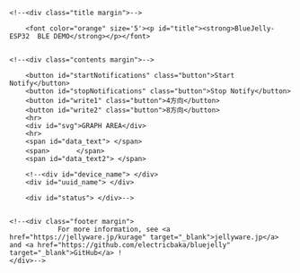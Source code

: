 <!--<!doctype html>
Copyright 2017-2020 JellyWare Inc. All Rights Reserved.
-->
<html>
  <head>
    <meta charset="utf-8">
    <meta http-equiv="X-UA-Compatible" content="IE=edge">
    <meta name="description" content="BlueJelly">
    <!--<meta name="viewport" content="width=640, maximum-scale=1.0, user-scalable=yes">--＞
    <title>BlueJelly-ESP32  BLE DEMO</title>
    <link href="https://fonts.googleapis.com/css?family=Lato:100,300,400,700,900" rel="stylesheet" type="text/css">
    <link rel="stylesheet" href="style.css">
    <script type="text/javascript" src="bluejelly.js"></script>
    <script type="text/javascript" src="./smoothie.js"></script>
  </head>

<body>
<!--<div class="container">-->

    <!--<div class="title margin">-->
    
        <font color="orange" size='5'><p id="title"><strong>BlueJelly-ESP32  BLE DEMO</strong></p></font>
   

    <!--<div class="contents margin">-->
    
        <button id="startNotifications" class="button">Start Notify</button>
        <button id="stopNotifications" class="button">Stop Notify</button>
        <button id="write1" class="button">4方向</button>
        <button id="write2" class="button">8方向</button>
        <hr>
        <div id="svg">GRAPH AREA</div>
        <hr>
        <span id="data_text"> </span>
        <span>　　　　</span>
        <span id="data_text2"> </span>
        
        <!--<div id="device_name"> </div>
        <div id="uuid_name"> </div>
        
        <div id="status"> </div>-->

    
    <!--<div class="footer margin">
                For more information, see <a href="https://jellyware.jp/kurage" target="_blank">jellyware.jp</a> and <a href="https://github.com/electricbaka/bluejelly" target="_blank">GitHub</a> !
    </div>-->



<script>



let startflag=0;


//--------------------------------------------------
//Global変数
//--------------------------------------------------
//BlueJellyのインスタンス生成
const ble = new BlueJelly();
const ble2 = new BlueJelly();



//TimeSeriesのインスタンス生成
const ble_data = new TimeSeries();



//-------------------------------------------------
//smoothie.js
//-------------------------------------------------
function createTimeline() {
    const chart = new SmoothieChart({
        millisPerPixel: 20,
        grid: {
            fillStyle: '#ff8319',
            strokeStyle: '#ffffff',
            millisPerLine: 800
        },
        maxValue: 5000,
        minValue: 0
    });
    chart.addTimeSeries(ble_data, {
        strokeStyle: 'rgba(255, 255, 255, 1)',
        fillStyle: 'rgba(255, 255, 255, 0.2)',
        lineWidth: 4
    });
    chart.streamTo(document.getElementById("chart"), 500);
}


//--------------------------------------------------
//ロード時の処理
//--------------------------------------------------
window.onload = function () {
  //UUIDの設定
  ble.setUUID("UUID1","dd5f7232-1560-4792-953d-0b2015f15340","8796fa1b-986d-419a-8f84-137710a2354f");//TX　　Service UUID,Characteristic UUID
  ble2.setUUID("UUID1","dd5f7232-1560-4792-953d-0b2015f15340","1e630bfc-08ca-44c0-a7c5-58dae380884d");//RX　　Service UUID,Characteristic UUID
  
  
  //UUIDの取得方法→Powershellで　[Guid]::NewGuid()　と打つとUUIDが発行される。3回やって、1個目をService UUIDにして2個目と3個目をCharacteristic UUIDにする。
  //smoothie.js
  //createTimeline();
  
  
  main();

}


//--------------------------------------------------
//Scan後の処理
//--------------------------------------------------
ble.onScan = function (deviceName) {
  //document.getElementById('device_name').innerHTML = deviceName;
  document.getElementById('status').innerHTML = "found device!";
}


//--------------------------------------------------
//ConnectGATT後の処理
//--------------------------------------------------
ble.onConnectGATT = function (uuid) {
  console.log('> connected GATT!');

  //document.getElementById('uuid_name').innerHTML = uuid;
  //document.getElementById('status').innerHTML = "connected GATT!";
}


//--------------------------------------------------
//Sensor1 Read後の処理：得られたデータの表示など行う
//--------------------------------------------------
ble.onRead = function (data, uuid){
  //フォーマットに従って値を取得
  let value = "";
  for(let i = 0; i < data.byteLength; i++){
    value = value + String.fromCharCode(data.getInt8(i));
  }
  
  var array_value =value.split(",");

  //コンソールに値を表示
  //console.log(array_value);
  

  //HTMLにデータを表示
  document.getElementById('data_text').innerHTML = Number(array_value[0]);
  document.getElementById('data_text2').innerHTML = Number(array_value[1]);
  sosimode=Number(array_value[1]);
  startflag = 1;
  if(pre_sosimode != sosimode) gesflag=1;
  //console.log(startflag);

}


//--------------------------------------------------
//Sensot1 Write後の処理
//--------------------------------------------------
ble2.onWrite = function(uuid){
  //document.getElementById('uuid_name').innerHTML = uuid;
  //document.getElementById('status').innerHTML = "written data"
}


//--------------------------------------------------
//Start Notify後の処理
//--------------------------------------------------
ble.onStartNotify = function(uuid){
  console.log('> Start Notify!');

  //document.getElementById('uuid_name').innerHTML = uuid;
  //document.getElementById('status').innerHTML = "started Notify";
}


//--------------------------------------------------
//Stop Notify後の処理
//--------------------------------------------------
ble.onStopNotify = function(uuid){
  console.log('> Stop Notify!');

  //document.getElementById('uuid_name').innerHTML = uuid;
  //document.getElementById('status').innerHTML = "stopped Notify";
}


//-------------------------------------------------
//ボタンが押された時のイベント登録
//--------------------------------------------------
document.getElementById('startNotifications').addEventListener('click', function() {
      ble.startNotify('UUID1');
});

document.getElementById('stopNotifications').addEventListener('click', function() {
      ble.stopNotify('UUID1');
});


document.getElementById('write1').addEventListener('click', function() {
  //フォーマットに従って値を変換
  const textEncoder = new TextEncoder();
  const text_data ="mode0";
  const text_data_encoded = textEncoder.encode(text_data + '\n');
  ble2.write('UUID1', text_data_encoded);
  gesflag=1;
  sosimode=0;
});

document.getElementById('write2').addEventListener('click', function() {
  //フォーマットに従って値を変換
  const textEncoder = new TextEncoder();
  const text_data = "mode1";
  const text_data_encoded = textEncoder.encode(text_data + '\n');
  ble2.write('UUID1', text_data_encoded);
  gesflag=1;
  sosimode=1;
});







async function main() {
	while(true){
	    await wait(10); //
	    Create_grapf();
    }
}



const wait = (ms) => {
  return new Promise((resolve, reject) => {
    setTimeout(resolve, ms);
  });
};



let p_pos=0;
let sosimode=0;
let screen_w = 900;
let screen_h = 700;
let lineX=screen_w/2;
let lineY=screen_h/2;
let gesflag=0;
let gescyc=0;
let get_uart=0;
let display_text=""
let baisu=2;
let pre_sosimode=0;




function Create_grapf() {

	let i=0;
	let ii=0;
	var plot_color = new Array('red', 'blue', 'yellow' ,'green');
	
	
	if(startflag==1){
		get_uart= Number(document.getElementById('data_text').innerText);
		
		display_text="<svg xmlns='http://www.w3.org/2000/svg' version='1.1' height='" + screen_h + "' width='" + screen_w + "' viewBox='-80 -10 1000 750' class='SvgFrame'>"
		display_text = display_text + "<rect x='-80' y='-10' width='1000' height='50' rx='10' ry='10' fill='blue' />"
		display_text = display_text + "<text x='0' y='30' font-size='40' stroke='cyan'  fill='cyan' text-anchor='start' stroke-width='1'>なぞりセンサ　DEMO</text>"
		display_text = display_text + "<text x='0' y='100' font-size='20' stroke='red'  fill='red' text-anchor='start' stroke-width='1'>ゆっくりなぞってください</text>"
		
		
		if(gesflag==1){
    		gescyc=0;
    		console.log("gesflag==1");
    		
		    if(sosimode==0){	
		      display_text = display_text + pos0_line();
		      display_text = display_text + pos2_line();
		      display_text = display_text + pos4_line();
		      display_text = display_text + pos6_line();
		      display_text = display_text + pos8_line();
		    }else if(sosimode==1){
		      display_text = display_text + pos0_line();
		      display_text = display_text + pos1_line();
		      display_text = display_text + pos2_line();
		      display_text = display_text + pos3_line();
		      display_text = display_text + pos4_line();
		      display_text = display_text + pos5_line();
		      display_text = display_text + pos6_line();
		      display_text = display_text + pos7_line();
		      display_text = display_text + pos8_line();
		    }
		    
		    gesflag=2;
		    display_text += "</svg>"
		    document.getElementById("svg").innerHTML =  display_text;
    	}
    	
    	
    	
		if(p_pos != get_uart){
			gesflag=0;
			gescyc=0;
			
			
		    if(sosimode==0){
		      if(get_uart==0){
		        display_text = display_text + pos0_line();
		        display_text = display_text + pos2_line();
		        display_text = display_text + pos4_line();
		        display_text = display_text + pos6_line();
		        display_text = display_text + pos8_line();  
		      }else if(get_uart==1){
		        display_text = display_text + pos2_line();
		        display_text = display_text + pos4_line();
		        display_text = display_text + pos6_line();
				display_text = display_text +  pos8_line();
		        display_text = display_text + "<polygon points='"+(lineX-17*baisu)+","+(lineY-50*baisu)+" "+(lineX+17*baisu)+","+(lineY-50*baisu)+" "+(lineX+17*baisu)+","+(lineY-85*baisu)+"' stroke='orange' fill='orange' />"
		        display_text = display_text + "<polygon points='"+(lineX-17*baisu)+","+(lineY-50*baisu)+" "+(lineX-17*baisu)+","+(lineY-85*baisu)+" "+(lineX+17*baisu)+","+(lineY-85*baisu)+"' stroke='orange' fill='orange' />"
		        display_text = display_text + "<polygon points='"+(lineX-32*baisu)+","+(lineY-85*baisu)+" "+(lineX+0*baisu)+","+(lineY-130*baisu)+" "+(lineX+32*baisu)+","+(lineY-85*baisu)+"' stroke='orange' fill='orange' />"
		      }else if(get_uart==2){
		        display_text = display_text + pos0_line();
		        display_text = display_text + pos4_line();
		        display_text = display_text + pos6_line();
		        display_text = display_text + pos8_line();
		        display_text = display_text + "<polygon points='"+(lineX+50*baisu)+","+(lineY-17*baisu)+" "+(lineX+50*baisu)+","+(lineY+17*baisu)+" "+(lineX+85*baisu)+","+(lineY+17*baisu)+"' stroke='orange' fill='orange' />"
		        display_text = display_text + "<polygon points='"+(lineX+50*baisu)+","+(lineY-17*baisu)+" "+(lineX+85*baisu)+","+(lineY-17*baisu)+" "+(lineX+85*baisu)+","+(lineY+17*baisu)+"' stroke='orange' fill='orange' />"
		        display_text = display_text + "<polygon points='"+(lineX+85*baisu)+","+(lineY-32*baisu)+" "+(lineX+130*baisu)+","+(lineY-0*baisu)+" "+(lineX+85*baisu)+","+(lineY+32*baisu)+"' stroke='orange' fill='orange' />"
		      }else if(get_uart==3){
		        display_text = display_text + pos0_line();
		        display_text = display_text + pos2_line();
		        display_text = display_text + pos6_line();
		        display_text = display_text + pos8_line();
		        display_text = display_text + "<polygon points='"+(lineX-17*baisu)+","+(lineY+50*baisu)+" "+(lineX+17*baisu)+","+(lineY+50*baisu)+" "+(lineX+17*baisu)+","+(lineY+85*baisu)+"' stroke='orange' fill='orange' />"
		        display_text = display_text + "<polygon points='"+(lineX-17*baisu)+","+(lineY+50*baisu)+" "+(lineX-17*baisu)+","+(lineY+85*baisu)+" "+(lineX+17*baisu)+","+(lineY+85*baisu)+"' stroke='orange' fill='orange' />"
		        display_text = display_text + "<polygon points='"+(lineX-32*baisu)+","+(lineY+85*baisu)+" "+(lineX+0*baisu)+","+(lineY+130*baisu)+" "+(lineX+32*baisu)+","+(lineY+85*baisu)+"' stroke='orange' fill='orange' />"  
		      }else if(get_uart==4){
		        display_text = display_text + pos0_line();
		        display_text = display_text + pos2_line();
		        display_text = display_text + pos4_line();
		        display_text = display_text + pos8_line();
		        display_text = display_text + "<polygon points='"+(lineX-50*baisu)+","+(lineY-17*baisu)+" "+(lineX-50*baisu)+","+(lineY+17*baisu)+" "+(lineX-85*baisu)+","+(lineY+17*baisu)+"' stroke='orange' fill='orange' />"
		        display_text = display_text + "<polygon points='"+(lineX-50*baisu)+","+(lineY-17*baisu)+" "+(lineX-85*baisu)+","+(lineY-17*baisu)+" "+(lineX-85*baisu)+","+(lineY+17*baisu)+"' stroke='orange' fill='orange' />"
		        display_text = display_text + "<polygon points='"+(lineX-85*baisu)+","+(lineY-32*baisu)+" "+(lineX-130*baisu)+","+(lineY+0*baisu)+" "+(lineX-85*baisu)+","+(lineY+32*baisu)+"' stroke='orange' fill='orange' />"     
		      }else if(get_uart==5){
		        display_text = display_text + pos0_line();
		        display_text = display_text + pos2_line();
		        display_text = display_text + pos4_line();
		        display_text = display_text + pos6_line();
				display_text = display_text + "<circle cx='"+lineX+"' cy='"+lineY+"' r='" +30*baisu+"' fill='orange' />"
		      }else if(get_uart==20){
		        display_text = display_text + pos8_line();
		        display_text = display_text + "<polygon points='"+(lineX-17*baisu)+","+(lineY-50*baisu)+" "+(lineX+17*baisu)+","+(lineY-50*baisu)+" "+(lineX+17*baisu)+","+(lineY-85*baisu)+"' stroke='orange' fill='orange' />"
		        display_text = display_text + "<polygon points='"+(lineX-17*baisu)+","+(lineY-50*baisu)+" "+(lineX-17*baisu)+","+(lineY-85*baisu)+" "+(lineX+17*baisu)+","+(lineY-85*baisu)+"' stroke='orange' fill='orange' />"
		        display_text = display_text + "<polygon points='"+(lineX-32*baisu)+","+(lineY-85*baisu)+" "+(lineX+0*baisu)+","+(lineY-130*baisu)+" "+(lineX+32*baisu)+","+(lineY-85*baisu)+"' stroke='orange' fill='orange' />"
		        
		        display_text = display_text + "<polygon points='"+(lineX+50*baisu)+","+(lineY-17*baisu)+" "+(lineX+50*baisu)+","+(lineY+17*baisu)+" "+(lineX+85*baisu)+","+(lineY+17*baisu)+"' stroke='orange' fill='orange' />"
		        display_text = display_text + "<polygon points='"+(lineX+50*baisu)+","+(lineY-17*baisu)+" "+(lineX+85*baisu)+","+(lineY-17*baisu)+" "+(lineX+85*baisu)+","+(lineY+17*baisu)+"' stroke='orange' fill='orange' />"
		        display_text = display_text + "<polygon points='"+(lineX+85*baisu)+","+(lineY-32*baisu)+" "+(lineX+130*baisu)+","+(lineY-0*baisu)+" "+(lineX+85*baisu)+","+(lineY+32*baisu)+"' stroke='orange' fill='orange' />"
		        
		        display_text = display_text + "<polygon points='"+(lineX-17*baisu)+","+(lineY+50*baisu)+" "+(lineX+17*baisu)+","+(lineY+50*baisu)+" "+(lineX+17*baisu)+","+(lineY+85*baisu)+"' stroke='orange' fill='orange' />"
		        display_text = display_text + "<polygon points='"+(lineX-17*baisu)+","+(lineY+50*baisu)+" "+(lineX-17*baisu)+","+(lineY+85*baisu)+" "+(lineX+17*baisu)+","+(lineY+85*baisu)+"' stroke='orange' fill='orange' />"
		        display_text = display_text + "<polygon points='"+(lineX-32*baisu)+","+(lineY+85*baisu)+" "+(lineX+0*baisu)+","+(lineY+130*baisu)+" "+(lineX+32*baisu)+","+(lineY+85*baisu)+"' stroke='orange' fill='orange' />"
		        
		        display_text = display_text + "<polygon points='"+(lineX-50*baisu)+","+(lineY-17*baisu)+" "+(lineX-50*baisu)+","+(lineY+17*baisu)+" "+(lineX-85*baisu)+","+(lineY+17*baisu)+"' stroke='orange' fill='orange' />";
		        display_text = display_text + "<polygon points='"+(lineX-50*baisu)+","+(lineY-17*baisu)+" "+(lineX-85*baisu)+","+(lineY-17*baisu)+" "+(lineX-85*baisu)+","+(lineY+17*baisu)+"' stroke='orange' fill='orange' />"
		        display_text = display_text + "<polygon points='"+(lineX-85*baisu)+","+(lineY-32*baisu)+" "+(lineX-130*baisu)+","+(lineY+0*baisu)+" "+(lineX-85*baisu)+","+(lineY+32*baisu)+"' stroke='orange' fill='orange' />"
		      
		      }else if(get_uart==21){
		     	display_text = display_text + "<circle cx='"+lineX+"' cy='"+lineY+"' r='" +29*baisu+"' fill='orangered' />"
		        display_text = display_text + pos0_line();
		        display_text = display_text + pos2_line();
		        display_text = display_text + pos4_line();
		        display_text = display_text + pos6_line();
		      }
		    }else if(sosimode==1){
				DisplayB();
		    }
		    
		    display_text += "</svg>"
	    	document.getElementById("svg").innerHTML =  display_text;
		}else{
			gescyc++;
		    if(gescyc>300) gescyc=400;
		    if(gescyc>300 && gesflag==0) gesflag=1;
		}
		
		p_pos=get_uart;
		pre_sosimode=sosimode;
		
	    
    }
}



function display0(){
	display_text = display_text + pos0_line();
	display_text = display_text + pos1_line();
	display_text = display_text + pos2_line();
	display_text = display_text + pos3_line();
	display_text = display_text + pos4_line();
	display_text = display_text + pos5_line();
	display_text = display_text + pos6_line();
	display_text = display_text + pos7_line();
	display_text = display_text + pos8_line();  
}

function display1(){
	display_text = display_text + pos1_line();
	display_text = display_text + pos2_line();
	display_text = display_text + pos3_line();
	display_text = display_text + pos4_line();
	display_text = display_text + pos5_line();
	display_text = display_text + pos6_line();
	display_text = display_text + pos7_line();
	display_text = display_text + pos8_line();
	display_text = display_text + "<polygon points='"+(lineX-17*baisu)+","+(lineY-50*baisu)+" "+(lineX+17*baisu)+","+(lineY-50*baisu)+" "+(lineX+17*baisu)+","+(lineY-85*baisu)+"' stroke='orange' fill='orange' />"
	display_text = display_text + "<polygon points='"+(lineX-17*baisu)+","+(lineY-50*baisu)+" "+(lineX-17*baisu)+","+(lineY-85*baisu)+" "+(lineX+17*baisu)+","+(lineY-85*baisu)+"' stroke='orange' fill='orange' />"
	display_text = display_text + "<polygon points='"+(lineX-32*baisu)+","+(lineY-85*baisu)+" "+(lineX+0*baisu)+","+(lineY-130*baisu)+" "+(lineX+32*baisu)+","+(lineY-85*baisu)+"' stroke='orange' fill='orange' />"
}

function display2(){
	display_text = display_text + pos0_line();
	display_text = display_text + pos1_line();
	display_text = display_text + pos3_line();
	display_text = display_text + pos4_line();
	display_text = display_text + pos5_line();
	display_text = display_text + pos6_line();
	display_text = display_text + pos7_line();
	display_text = display_text + pos8_line();
	display_text = display_text + "<polygon points='"+(lineX+50*baisu)+","+(lineY-17*baisu)+" "+(lineX+50*baisu)+","+(lineY+17*baisu)+" "+(lineX+85*baisu)+","+(lineY+17*baisu)+"' stroke='orange' fill='orange' />"
	display_text = display_text + "<polygon points='"+(lineX+50*baisu)+","+(lineY-17*baisu)+" "+(lineX+85*baisu)+","+(lineY-17*baisu)+" "+(lineX+85*baisu)+","+(lineY+17*baisu)+"' stroke='orange' fill='orange' />"
	display_text = display_text + "<polygon points='"+(lineX+85*baisu)+","+(lineY-32*baisu)+" "+(lineX+130*baisu)+","+(lineY-0*baisu)+" "+(lineX+85*baisu)+","+(lineY+32*baisu)+"' stroke='orange' fill='orange' />"
}

function display3(){
	display_text = display_text + pos0_line();
	display_text = display_text + pos1_line();
	display_text = display_text + pos2_line();
	display_text = display_text + pos3_line();
	display_text = display_text + pos5_line();
	display_text = display_text + pos6_line();
	display_text = display_text + pos7_line();
	display_text = display_text + pos8_line();
	display_text = display_text + "<polygon points='"+(lineX-17*baisu)+","+(lineY+50*baisu)+" "+(lineX+17*baisu)+","+(lineY+50*baisu)+" "+(lineX+17*baisu)+","+(lineY+85*baisu)+"' stroke='orange' fill='orange' />"
	display_text = display_text + "<polygon points='"+(lineX-17*baisu)+","+(lineY+50*baisu)+" "+(lineX-17*baisu)+","+(lineY+85*baisu)+" "+(lineX+17*baisu)+","+(lineY+85*baisu)+"' stroke='orange' fill='orange' />"
	display_text = display_text + "<polygon points='"+(lineX-32*baisu)+","+(lineY+85*baisu)+" "+(lineX+0*baisu)+","+(lineY+130*baisu)+" "+(lineX+32*baisu)+","+(lineY+85*baisu)+"' stroke='orange' fill='orange' />"   
}

function display4(){
	display_text = display_text + pos0_line();
	display_text = display_text + pos1_line();
	display_text = display_text + pos2_line();
	display_text = display_text + pos3_line();
	display_text = display_text + pos4_line();
	display_text = display_text + pos5_line();
	display_text = display_text + pos7_line();
	display_text = display_text + pos8_line();
	display_text = display_text + "<polygon points='"+(lineX-50*baisu)+","+(lineY-17*baisu)+" "+(lineX-50*baisu)+","+(lineY+17*baisu)+" "+(lineX-85*baisu)+","+(lineY+17*baisu)+"' stroke='orange' fill='orange' />"
	display_text = display_text + "<polygon points='"+(lineX-50*baisu)+","+(lineY-17*baisu)+" "+(lineX-85*baisu)+","+(lineY-17*baisu)+" "+(lineX-85*baisu)+","+(lineY+17*baisu)+"' stroke='orange' fill='orange' />"
	display_text = display_text + "<polygon points='"+(lineX-85*baisu)+","+(lineY-32*baisu)+" "+(lineX-130*baisu)+","+(lineY+0*baisu)+" "+(lineX-85*baisu)+","+(lineY+32*baisu)+"' stroke='orange' fill='orange' />"
}

function display5(){
	display_text = display_text + pos0_line();
	display_text = display_text + pos1_line();
	display_text = display_text + pos2_line();
	display_text = display_text + pos3_line();
	display_text = display_text + pos4_line();
	display_text = display_text + pos5_line();
	display_text = display_text + pos6_line();
	display_text = display_text + pos7_line();
	display_text = display_text + "<circle cx='"+lineX+"' cy='"+lineY+"' r='" +30*baisu+"' fill='orange' />";
}

function display6(){
	display_text = display_text + pos0_line();
	display_text = display_text + pos2_line();
	display_text = display_text + pos3_line();
	display_text = display_text + pos4_line();
	display_text = display_text + pos5_line();
	display_text = display_text + pos6_line();
	display_text = display_text + pos7_line();
	display_text = display_text + pos8_line();
	display_text = display_text + "<polygon points='"+(lineX+23*baisu)+","+(lineY-47*baisu)+" "+(lineX+47*baisu)+","+(lineY-23*baisu)+" "+(lineX+48*baisu)+","+(lineY-72*baisu)+"' stroke='orange' fill='orange' />"
	display_text = display_text + "<polygon points='"+(lineX+72*baisu)+","+(lineY-48*baisu)+" "+(lineX+47*baisu)+","+(lineY-23*baisu)+" "+(lineX+48*baisu)+","+(lineY-72*baisu)+"' stroke='orange' fill='orange' />"
	display_text = display_text + "<polygon points='"+(lineX+37*baisu)+","+(lineY-83*baisu)+" "+(lineX+82*baisu)+","+(lineY-37*baisu)+" "+(lineX+92*baisu)+","+(lineY-92*baisu)+"' stroke='orange' fill='orange' />"
}

function display7(){
	display_text = display_text + pos0_line();
	display_text = display_text + pos1_line();
	display_text = display_text + pos2_line();
	display_text = display_text + pos4_line();
	display_text = display_text + pos5_line();
	display_text = display_text + pos6_line();
	display_text = display_text + pos7_line();
	display_text = display_text + pos8_line();
	display_text = display_text + "<polygon points='"+(lineX+23*baisu)+","+(lineY+47*baisu)+" "+(lineX+47*baisu)+","+(lineY+23*baisu)+" "+(lineX+48*baisu)+","+(lineY+72*baisu)+"' stroke='orange' fill='orange' />"
	display_text = display_text + "<polygon points='"+(lineX+72*baisu)+","+(lineY+48*baisu)+" "+(lineX+47*baisu)+","+(lineY+23*baisu)+" "+(lineX+48*baisu)+","+(lineY+72*baisu)+"' stroke='orange' fill='orange' />"
	display_text = display_text + "<polygon points='"+(lineX+37*baisu)+","+(lineY+83*baisu)+" "+(lineX+82*baisu)+","+(lineY+37*baisu)+" "+(lineX+92*baisu)+","+(lineY+92*baisu)+"' stroke='orange' fill='orange' />"
}

function display8(){
	display_text = display_text + pos0_line();
	display_text = display_text + pos1_line();
	display_text = display_text + pos2_line();
	display_text = display_text + pos3_line();
	display_text = display_text + pos4_line();
	display_text = display_text + pos6_line();
	display_text = display_text + pos7_line();
	display_text = display_text + pos8_line();
	display_text = display_text + "<polygon points='"+(lineX-23*baisu)+","+(lineY+47*baisu)+" "+(lineX-47*baisu)+","+(lineY+23*baisu)+" "+(lineX-48*baisu)+","+(lineY+72*baisu)+"' stroke='orange' fill='orange' />"
	display_text = display_text + "<polygon points='"+(lineX-72*baisu)+","+(lineY+48*baisu)+" "+(lineX-47*baisu)+","+(lineY+23*baisu)+" "+(lineX-48*baisu)+","+(lineY+72*baisu)+"' stroke='orange' fill='orange' />"
	display_text = display_text + "<polygon points='"+(lineX-37*baisu)+","+(lineY+83*baisu)+" "+(lineX-82*baisu)+","+(lineY+37*baisu)+" "+(lineX-92*baisu)+","+(lineY+92*baisu)+"' stroke='orange' fill='orange' />"
}

function display9(){
	display_text = display_text + pos0_line();
	display_text = display_text + pos1_line();
	display_text = display_text + pos2_line();
	display_text = display_text + pos3_line();
	display_text = display_text + pos4_line();
	display_text = display_text + pos5_line();
	display_text = display_text + pos6_line();
	display_text = display_text + pos8_line();
	display_text = display_text + "<polygon points='"+(lineX-23*baisu)+","+(lineY-47*baisu)+" "+(lineX-47*baisu)+","+(lineY-23*baisu)+" "+(lineX-48*baisu)+","+(lineY-72*baisu)+"' stroke='orange' fill='orange' />"
	display_text = display_text + "<polygon points='"+(lineX-72*baisu)+","+(lineY-48*baisu)+" "+(lineX-47*baisu)+","+(lineY-23*baisu)+" "+(lineX-48*baisu)+","+(lineY-72*baisu)+"' stroke='orange' fill='orange' />"
	display_text = display_text + "<polygon points='"+(lineX-37*baisu)+","+(lineY-83*baisu)+" "+(lineX-82*baisu)+","+(lineY-37*baisu)+" "+(lineX-92*baisu)+","+(lineY-92*baisu)+"' stroke='orange' fill='orange' />"
}

function display20(){
	display_text = display_text + pos8_line();
	display_text = display_text + "<polygon points='"+(lineX-17*baisu)+","+(lineY-50*baisu)+" "+(lineX+17*baisu)+","+(lineY-50*baisu)+" "+(lineX+17*baisu)+","+(lineY-85*baisu)+"' stroke='orangered' fill='orangered' />"
	display_text = display_text + "<polygon points='"+(lineX-17*baisu)+","+(lineY-50*baisu)+" "+(lineX-17*baisu)+","+(lineY-85*baisu)+" "+(lineX+17*baisu)+","+(lineY-85*baisu)+"' stroke='orangered' fill='orangered' />"
	display_text = display_text + "<polygon points='"+(lineX-32*baisu)+","+(lineY-85*baisu)+" "+(lineX-0*baisu)+","+(lineY-130*baisu)+" "+(lineX+32*baisu)+","+(lineY-85*baisu)+"' stroke='orangered' fill='orangered' />"          

	display_text = display_text + "<polygon points='"+(lineX+50*baisu)+","+(lineY-17*baisu)+" "+(lineX+50*baisu)+","+(lineY+17*baisu)+" "+(lineX+85*baisu)+","+(lineY+17*baisu)+"' stroke='orangered' fill='orangered' />"
	display_text = display_text + "<polygon points='"+(lineX+50*baisu)+","+(lineY-17*baisu)+" "+(lineX+85*baisu)+","+(lineY-17*baisu)+" "+(lineX+85*baisu)+","+(lineY+17*baisu)+"' stroke='orangered' fill='orangered' />"
	display_text = display_text + "<polygon points='"+(lineX+85*baisu)+","+(lineY-32*baisu)+" "+(lineX+130*baisu)+","+(lineY-0*baisu)+" "+(lineX+85*baisu)+","+(lineY+32*baisu)+"' stroke='orangered' fill='orangered' />"         
	
	display_text = display_text + "<polygon points='"+(lineX-17*baisu)+","+(lineY+50*baisu)+" "+(lineX+17*baisu)+","+(lineY+50*baisu)+" "+(lineX+17*baisu)+","+(lineY+85*baisu)+"' stroke='orangered' fill='orangered' />"
	display_text = display_text + "<polygon points='"+(lineX-17*baisu)+","+(lineY+50*baisu)+" "+(lineX-17*baisu)+","+(lineY+85*baisu)+" "+(lineX+17*baisu)+","+(lineY+85*baisu)+"' stroke='orangered' fill='orangered' />"
	display_text = display_text + "<polygon points='"+(lineX-32*baisu)+","+(lineY+85*baisu)+" "+(lineX+0*baisu)+","+(lineY+130*baisu)+" "+(lineX+32*baisu)+","+(lineY+85*baisu)+"' stroke='orangered' fill='orangered' />"
	
	display_text = display_text + "<polygon points='"+(lineX-50*baisu)+","+(lineY-17*baisu)+" "+(lineX-50*baisu)+","+(lineY+17*baisu)+" "+(lineX-85*baisu)+","+(lineY+17*baisu)+"' stroke='orangered' fill='orangered' />"
	display_text = display_text + "<polygon points='"+(lineX-50*baisu)+","+(lineY-17*baisu)+" "+(lineX-85*baisu)+","+(lineY-17*baisu)+" "+(lineX-85*baisu)+","+(lineY+17*baisu)+"' stroke='orangered' fill='orangered' />"
	display_text = display_text + "<polygon points='"+(lineX-85*baisu)+","+(lineY-32*baisu)+" "+(lineX-130*baisu)+","+(lineY-0*baisu)+" "+(lineX-85*baisu)+","+(lineY+32*baisu)+"' stroke='orangered' fill='orangered' />"
	
	display_text = display_text + "<polygon points='"+(lineX+23*baisu)+","+(lineY-47*baisu)+" "+(lineX+47*baisu)+","+(lineY-23*baisu)+" "+(lineX+48*baisu)+","+(lineY-72*baisu)+"' stroke='orangered' fill='orangered' />"
	display_text = display_text + "<polygon points='"+(lineX+72*baisu)+","+(lineY-48*baisu)+" "+(lineX+47*baisu)+","+(lineY-23*baisu)+" "+(lineX+48*baisu)+","+(lineY-72*baisu)+"' stroke='orangered' fill='orangered' />"
	display_text = display_text + "<polygon points='"+(lineX+37*baisu)+","+(lineY-83*baisu)+" "+(lineX+82*baisu)+","+(lineY-37*baisu)+" "+(lineX+92*baisu)+","+(lineY-92*baisu)+"' stroke='orangered' fill='orangered' />"  
	
	display_text = display_text + "<polygon points='"+(lineX+23*baisu)+","+(lineY+47*baisu)+" "+(lineX+47*baisu)+","+(lineY+23*baisu)+" "+(lineX+48*baisu)+","+(lineY+72*baisu)+"' stroke='orangered' fill='orangered' />"
	display_text = display_text + "<polygon points='"+(lineX+72*baisu)+","+(lineY+48*baisu)+" "+(lineX+47*baisu)+","+(lineY+23*baisu)+" "+(lineX+48*baisu)+","+(lineY+72*baisu)+"' stroke='orangered' fill='orangered' />"
	display_text = display_text + "<polygon points='"+(lineX+37*baisu)+","+(lineY+83*baisu)+" "+(lineX+82*baisu)+","+(lineY+37*baisu)+" "+(lineX+92*baisu)+","+(lineY+92*baisu)+"' stroke='orangered' fill='orangered' />"

	display_text = display_text + "<polygon points='"+(lineX-23*baisu)+","+(lineY+47*baisu)+" "+(lineX-47*baisu)+","+(lineY+23*baisu)+" "+(lineX-48*baisu)+","+(lineY+72*baisu)+"' stroke='orangered' fill='orangered' />"
	display_text = display_text + "<polygon points='"+(lineX-72*baisu)+","+(lineY+48*baisu)+" "+(lineX-47*baisu)+","+(lineY+23*baisu)+" "+(lineX-48*baisu)+","+(lineY+72*baisu)+"' stroke='orangered' fill='orangered' />"
	display_text = display_text + "<polygon points='"+(lineX-37*baisu)+","+(lineY+83*baisu)+" "+(lineX-82*baisu)+","+(lineY+37*baisu)+" "+(lineX-92*baisu)+","+(lineY+92*baisu)+"' stroke='orangered' fill='orangered' />"
	
	display_text = display_text + "<polygon points='"+(lineX-23*baisu)+","+(lineY-47*baisu)+" "+(lineX-47*baisu)+","+(lineY-23*baisu)+" "+(lineX-48*baisu)+","+(lineY-72*baisu)+"' stroke='orangered' fill='orangered' />"
	display_text = display_text + "<polygon points='"+(lineX-72*baisu)+","+(lineY-48*baisu)+" "+(lineX-47*baisu)+","+(lineY-23*baisu)+" "+(lineX-48*baisu)+","+(lineY-72*baisu)+"' stroke='orangered' fill='orangered' />"
	display_text = display_text + "<polygon points='"+(lineX-37*baisu)+","+(lineY-83*baisu)+" "+(lineX-82*baisu)+","+(lineY-37*baisu)+" "+(lineX-92*baisu)+","+(lineY-92*baisu)+"' stroke='orangered' fill='orangered' />"
}

function display21(){
	display_text = display_text + "<circle cx='"+lineX+"' cy='"+lineY+"' r='" +29*baisu+"' fill='orangered' />";  
	display_text = display_text + pos0_line();
	display_text = display_text + pos1_line();
	display_text = display_text + pos2_line();
	display_text = display_text + pos3_line();
	display_text = display_text + pos4_line();
	display_text = display_text + pos5_line();
	display_text = display_text + pos6_line();
	display_text = display_text + pos7_line();
}








function DisplayB(){
	if(get_uart==0){
		display0();
	}else if(get_uart==1){
		display1();
	}else if(get_uart==2){
		display2();
	}else if(get_uart==3){
		display3();
	}else if(get_uart==4){
		display4();
	}else if(get_uart==6){
		display6();
	}else if(get_uart==7){
		display7();
	}else if(get_uart==8){
		display8();
	}else if(get_uart==9){
        display9();
	}else if(get_uart==5){
		display5();
	}else if(get_uart==20){
		display20();
	
	}else if(get_uart==21){
		display21()
	}
}




function pos0_line(){
	return	"<polyline points='"+
	(lineX-17*baisu)+","+(lineY-50*baisu)+" "+
	(lineX+17*baisu)+","+(lineY-50*baisu)+" "+
	(lineX+17*baisu)+","+(lineY-85*baisu)+" "+
	(lineX+32*baisu)+","+(lineY-85*baisu)+" "+
	(lineX+0*baisu)+","+(lineY-130*baisu)+" "+
	(lineX-32*baisu)+","+(lineY-85*baisu)+" "+
	(lineX-17*baisu)+","+(lineY-85*baisu)+" "+
	(lineX-17*baisu)+","+(lineY-50*baisu)+
	"' stroke='fuchsia' fill='none' />";
}

function pos1_line(){
	return	"<polyline points='"+
	(lineX+23*baisu)+","+(lineY-47*baisu)+" "+
	(lineX+47*baisu)+","+(lineY-23*baisu)+" "+
	(lineX+72*baisu)+","+(lineY-48*baisu)+" "+
	(lineX+82*baisu)+","+(lineY-37*baisu)+" "+
	(lineX+92*baisu)+","+(lineY-92*baisu)+" "+
	(lineX+37*baisu)+","+(lineY-83*baisu)+" "+
	(lineX+48*baisu)+","+(lineY-72*baisu)+" "+
	(lineX+23*baisu)+","+(lineY-47*baisu)+
	"' stroke='fuchsia' fill='none' />";
}

function pos2_line(){
	return	"<polyline points='"+
	(lineX+50*baisu)+","+(lineY-17*baisu)+" "+
	(lineX+50*baisu)+","+(lineY+17*baisu)+" "+
	(lineX+85*baisu)+","+(lineY+17*baisu)+" "+
	(lineX+85*baisu)+","+(lineY+32*baisu)+" "+
	(lineX+130*baisu)+","+(lineY+0*baisu)+" "+
	(lineX+85*baisu)+","+(lineY-32*baisu)+" "+
	(lineX+85*baisu)+","+(lineY-17*baisu)+" "+
	(lineX+50*baisu)+","+(lineY-17*baisu)+
	"' stroke='fuchsia' fill='none' />";
}

function pos3_line(){
	return	"<polyline points='"+
	(lineX+47*baisu)+","+(lineY+23*baisu)+" "+
	(lineX+23*baisu)+","+(lineY+47*baisu)+" "+
	(lineX+48*baisu)+","+(lineY+72*baisu)+" "+
	(lineX+34*baisu)+","+(lineY+83*baisu)+" "+
	(lineX+92*baisu)+","+(lineY+92*baisu)+" "+
	(lineX+83*baisu)+","+(lineY+37*baisu)+" "+
	(lineX+72*baisu)+","+(lineY+48*baisu)+" "+
	(lineX+47*baisu)+","+(lineY+23*baisu)+
	"' stroke='fuchsia' fill='none' />";
}

function pos4_line(){
	return	"<polyline points='"+
	(lineX-17*baisu)+","+(lineY+50*baisu)+" "+
	(lineX+17*baisu)+","+(lineY+50*baisu)+" "+
	(lineX+17*baisu)+","+(lineY+85*baisu)+" "+
	(lineX+32*baisu)+","+(lineY+85*baisu)+" "+
	(lineX+0*baisu)+","+(lineY+130*baisu)+" "+
	(lineX-32*baisu)+","+(lineY+85*baisu)+" "+
	(lineX-17*baisu)+","+(lineY+85*baisu)+" "+
	(lineX-17*baisu)+","+(lineY+50*baisu)+
	"' stroke='fuchsia' fill='none' />";
}

function pos5_line(){
	return	"<polyline points='"+
	(lineX-47*baisu)+","+(lineY+23*baisu)+" "+
	(lineX-23*baisu)+","+(lineY+47*baisu)+" "+
	(lineX-48*baisu)+","+(lineY+72*baisu)+" "+
	(lineX-34*baisu)+","+(lineY+83*baisu)+" "+
	(lineX-92*baisu)+","+(lineY+92*baisu)+" "+
	(lineX-83*baisu)+","+(lineY+37*baisu)+" "+
	(lineX-72*baisu)+","+(lineY+48*baisu)+" "+
	(lineX-47*baisu)+","+(lineY+23*baisu)+
	"' stroke='fuchsia' fill='none' />";
}

function pos6_line(){
	return	"<polyline points='"+
	(lineX-50*baisu)+","+(lineY-17*baisu)+" "+
	(lineX-50*baisu)+","+(lineY+17*baisu)+" "+
	(lineX-85*baisu)+","+(lineY+17*baisu)+" "+
	(lineX-85*baisu)+","+(lineY+32*baisu)+" "+
	(lineX-130*baisu)+","+(lineY+0*baisu)+" "+
	(lineX-85*baisu)+","+(lineY-32*baisu)+" "+
	(lineX-85*baisu)+","+(lineY-17*baisu)+" "+
	(lineX-50*baisu)+","+(lineY-17*baisu)+
	"' stroke='fuchsia' fill='none' />";
}

function pos7_line(){
	return	"<polyline points='"+
	(lineX-23*baisu)+","+(lineY-47*baisu)+" "+
	(lineX-47*baisu)+","+(lineY-23*baisu)+" "+
	(lineX-72*baisu)+","+(lineY-48*baisu)+" "+
	(lineX-82*baisu)+","+(lineY-37*baisu)+" "+
	(lineX-92*baisu)+","+(lineY-92*baisu)+" "+
	(lineX-37*baisu)+","+(lineY-83*baisu)+" "+
	(lineX-48*baisu)+","+(lineY-72*baisu)+" "+
	(lineX-23*baisu)+","+(lineY-47*baisu)+
	"' stroke='fuchsia' fill='none' />";
}

function pos8_line(){
	return "<circle cx='"+lineX+"' cy='"+lineY+"' r='" +30*baisu+"' stroke='fuchsia' fill='none' />";
}

</script>
</body>
</html>
